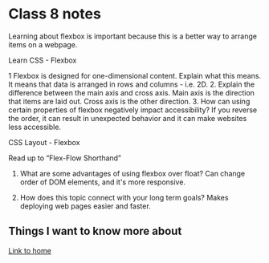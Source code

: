 # Class 8 notes

Learning about flexbox is important because this is a better way to arrange items on a webpage.

Learn CSS - Flexbox

1 Flexbox is designed for one-dimensional content. Explain what this means.  It means that data is arranged in rows and columns - i.e. 2D.
2. Explain the difference between the main axis and cross axis.  Main axis is the direction that items are laid out.  Cross axis is the other direction.
3. How can using certain properties of flexbox negatively impact accessibility?  If you reverse the order, it can result in unexpected behavior and it can make websites less accessible.

CSS Layout - Flexbox

Read up to “Flex-Flow Shorthand”

1. What are some advantages of using flexbox over float?   Can change order of DOM elements, and it's more responsive.

2. How does this topic connect with your long term goals?  Makes deploying web pages easier and faster.

## Things I want to know more about

[Link to home](https://mikeshen7.github.io/reading-notes)
